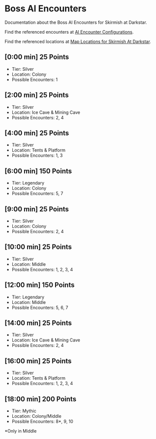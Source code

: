 # Boss AI Encounters

Documentation about the Boss AI Encounters for Skirmish at Darkstar.

Find the referenced encounters at [AI Encounter Configurations](encounter-configs.md).

Find the referenced locations at [Map Locations for Skirmish At Darkstar](../map/locations-skirmish-at-darkstar.md).

<!--
## [0:00 min] # Points
- Tier: Silver, Legendary, Mythic
- Location: Colony & Middle & Ice Cave & Mining Cave & Tents & Platform
- Possible Encounters: 
-->

## [0:00 min] 25 Points
- Tier: Silver
- Location: Colony
- Possible Encounters: 1

## [2:00 min] 25 Points
- Tier: Silver
- Location: Ice Cave & Mining Cave
- Possible Encounters: 2, 4

## [4:00 min] 25 Points
- Tier: Silver
- Location: Tents & Platform
- Possible Encounters: 1, 3

## [6:00 min] 150 Points
- Tier: Legendary
- Location: Colony
- Possible Encounters: 5, 7

## [9:00 min] 25 Points
- Tier: Silver
- Location: Colony
- Possible Encounters: 2, 4

## [10:00 min] 25 Points
- Tier: Silver
- Location: Middle
- Possible Encounters: 1, 2, 3, 4

## [12:00 min] 150 Points
- Tier: Legendary
- Location: Middle
- Possible Encounters: 5, 6, 7

## [14:00 min] 25 Points
- Tier: Silver
- Location: Ice Cave & Mining Cave
- Possible Encounters: 2, 4

## [16:00 min] 25 Points
- Tier: Silver
- Location: Tents & Platform
- Possible Encounters: 1, 2, 3, 4

## [18:00 min] 200 Points
- Tier: Mythic
- Location: Colony/Middle
- Possible Encounters: 8*, 9, 10

*Only in Middle
